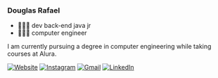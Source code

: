 ### Douglas Rafael

- 👩🏻‍💻 dev back-end java jr
- 👩🏻‍💻 computer engineer

I am currently pursuing a degree in computer engineering while taking courses at Alura.

<div> 

  <a href="https://dsjdevelopment.github.io" target="_blank" >![Website](https://img.shields.io/badge/Website-4285F4?style=for-the-badge&logo=GoogleChrome&logoColor=white)</a>
  <a href="https://www.instagram.com/dsj_development" target="_blank" >![Instagram](https://img.shields.io/badge/Instagram-%23E4405F.svg?style=for-the-badge&logo=Instagram&logoColor=white)</a>
  <a href = "mailto:douglas.santos.java@gmail.com" target="_blank" >![Gmail](https://img.shields.io/badge/Gmail-D14836?style=for-the-badge&logo=gmail&logoColor=white)</a>
  <a href="https://www.linkedin.com/in/douglas-rafael/" target="_blank">![LinkedIn](https://img.shields.io/badge/linkedin-%230077B5.svg?style=for-the-badge&logo=linkedin&logoColor=white)</a> 

</div>
